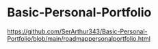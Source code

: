 # Basic-Personal-Portfolio
https://github.com/SerArthur343/Basic-Personal-Portfolio/blob/main/roadmappersonalportfolio.html

